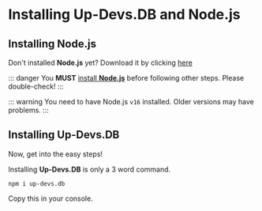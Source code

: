 # Installing Up-Devs.DB and Node.js

## Installing Node.js
Don't installed **Node.js** yet? Download it by clicking [here](https://nodejs.org/)

::: danger
You **MUST** [install **Node.js**](#installing-node-js) before following other steps. Please double-check!
:::

::: warning
You need to have Node.js `v16` installed. Older versions may have problems.
:::

## Installing Up-Devs.DB
Now, get into the easy steps!

Installing **Up-Devs.DB** is only a 3 word command.

```sh-session
npm i up-devs.db
```

Copy this in your console.